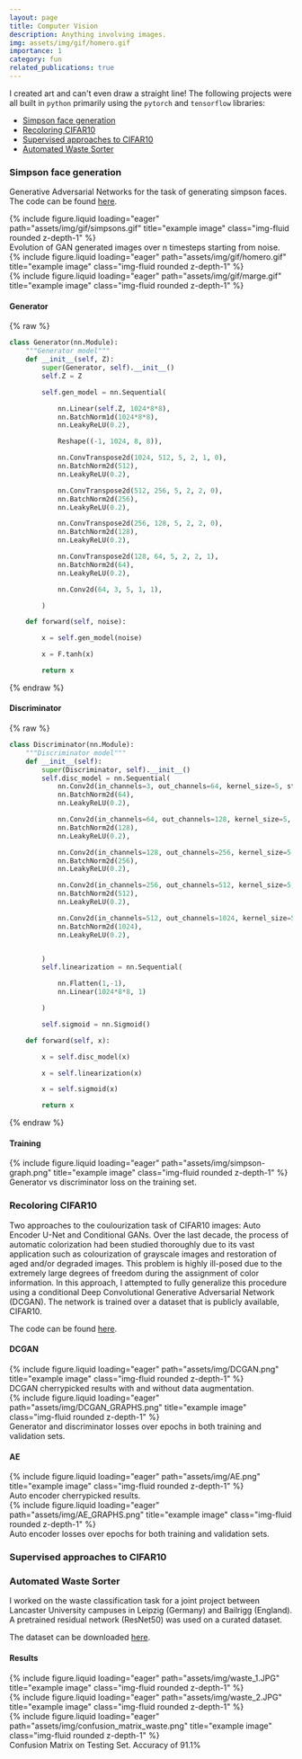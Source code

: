 ```yaml
---
layout: page
title: Computer Vision
description: Anything involving images.
img: assets/img/gif/homero.gif
importance: 1
category: fun
related_publications: true
---
```


I created art and can't even draw a straight line! The following projects were all built in `python` primarily using the `pytorch` and `tensorflow` libraries:

- [Simpson face generation](#simpson-face-generation)
- [Recoloring CIFAR10](#recoloring-cifar10)
- [Supervised approaches to CIFAR10](#supervised-approaches-to-cifar10)
- [Automated Waste Sorter](#automated-waste-sorter)


### Simpson face generation

Generative Adversarial Networks for the task of generating simpson faces. The code can be found [here](https://github.com/m4mbo/simpsons-gan).

<div class="row">
    <div class="col-sm mt-3 mt-md-0">
        {% include figure.liquid loading="eager" path="assets/img/gif/simpsons.gif" title="example image" class="img-fluid rounded z-depth-1" %}
    </div>
</div>
<div class="caption">
    Evolution of GAN generated images over n timesteps starting from noise.
</div>


<div class="row">
    <div class="col-sm mt-3 mt-md-0">
        {% include figure.liquid loading="eager" path="assets/img/gif/homero.gif" title="example image" class="img-fluid rounded z-depth-1" %}
    </div>
    <div class="col-sm mt-3 mt-md-0">
        {% include figure.liquid loading="eager" path="assets/img/gif/marge.gif" title="example image" class="img-fluid rounded z-depth-1" %}
    </div>
</div>


#### Generator

{% raw %}

```python
class Generator(nn.Module):
    """Generator model"""
    def __init__(self, Z):
        super(Generator, self).__init__()
        self.Z = Z

        self.gen_model = nn.Sequential(

            nn.Linear(self.Z, 1024*8*8),
            nn.BatchNorm1d(1024*8*8),
            nn.LeakyReLU(0.2),

            Reshape((-1, 1024, 8, 8)),

            nn.ConvTranspose2d(1024, 512, 5, 2, 1, 0),
            nn.BatchNorm2d(512),
            nn.LeakyReLU(0.2),

            nn.ConvTranspose2d(512, 256, 5, 2, 2, 0),
            nn.BatchNorm2d(256),
            nn.LeakyReLU(0.2),

            nn.ConvTranspose2d(256, 128, 5, 2, 2, 0),
            nn.BatchNorm2d(128),
            nn.LeakyReLU(0.2),

            nn.ConvTranspose2d(128, 64, 5, 2, 2, 1),
            nn.BatchNorm2d(64),
            nn.LeakyReLU(0.2),

            nn.Conv2d(64, 3, 5, 1, 1),

        )

    def forward(self, noise):

        x = self.gen_model(noise)

        x = F.tanh(x)

        return x
```

{% endraw %}

#### Discriminator

{% raw %}


```python
class Discriminator(nn.Module):
    """Discriminator model"""
    def __init__(self):
        super(Discriminator, self).__init__()
        self.disc_model = nn.Sequential(
            nn.Conv2d(in_channels=3, out_channels=64, kernel_size=5, stride=2, padding=1),
            nn.BatchNorm2d(64),
            nn.LeakyReLU(0.2),

            nn.Conv2d(in_channels=64, out_channels=128, kernel_size=5, stride=2, padding=1),
            nn.BatchNorm2d(128),
            nn.LeakyReLU(0.2),

            nn.Conv2d(in_channels=128, out_channels=256, kernel_size=5, stride=2, padding=1),
            nn.BatchNorm2d(256),
            nn.LeakyReLU(0.2),

            nn.Conv2d(in_channels=256, out_channels=512, kernel_size=5, stride=1, padding=2),
            nn.BatchNorm2d(512),
            nn.LeakyReLU(0.2),

            nn.Conv2d(in_channels=512, out_channels=1024, kernel_size=5, stride=2, padding=2),
            nn.BatchNorm2d(1024),
            nn.LeakyReLU(0.2),


        )
        self.linearization = nn.Sequential(

            nn.Flatten(1,-1),
            nn.Linear(1024*8*8, 1)

        )

        self.sigmoid = nn.Sigmoid()

    def forward(self, x):

        x = self.disc_model(x)

        x = self.linearization(x)

        x = self.sigmoid(x)

        return x
```

{% endraw %}


#### Training


<div class="row">
    <div class="col-sm mt-3 mt-md-0">
        {% include figure.liquid loading="eager" path="assets/img/simpson-graph.png" title="example image" class="img-fluid rounded z-depth-1" %}
    </div>
</div>
<div class="caption">
    Generator vs discriminator loss on the training set.
</div>


### Recoloring CIFAR10

Two approaches to the coulourization task of CIFAR10 images: Auto Encoder U-Net and Conditional GANs. Over the last decade, the process of automatic colorization had been studied thoroughly due to its vast application such as colourization of grayscale images and restoration of aged and/or degraded images. This problem is highly ill-posed due to the extremely large degrees of freedom during the assignment of color information. In this approach, I attempted to fully generalize this procedure using a conditional Deep Convolutional Generative Adversarial Network (DCGAN). The network is trained over a dataset that is publicly available, CIFAR10.

The code can be found [here](https://github.com/m4mbo/recolor-cifar10).

#### DCGAN

<div class="row">
    <div class="col-sm mt-3 mt-md-0">
        {% include figure.liquid loading="eager" path="assets/img/DCGAN.png" title="example image" class="img-fluid rounded z-depth-1" %}
    </div>
</div>
<div class="caption">
    DCGAN cherrypicked results with and without data augmentation.
</div>

<div class="row">
    <div class="col-sm mt-3 mt-md-0">
        {% include figure.liquid loading="eager" path="assets/img/DCGAN_GRAPHS.png" title="example image" class="img-fluid rounded z-depth-1" %}
    </div>
</div>
<div class="caption">
    Generator and discriminator losses over epochs in both training and validation sets. 
</div>

#### AE

<div class="row">
    <div class="col-sm mt-3 mt-md-0">
        {% include figure.liquid loading="eager" path="assets/img/AE.png" title="example image" class="img-fluid rounded z-depth-1" %}
    </div>
</div>
<div class="caption">
    Auto encoder cherrypicked results.
</div>

<div class="row">
    <div class="col-sm mt-3 mt-md-0">
        {% include figure.liquid loading="eager" path="assets/img/AE_GRAPHS.png" title="example image" class="img-fluid rounded z-depth-1" %}
    </div>
</div>
<div class="caption">
    Auto encoder losses over epochs for both training and validation sets.
</div>

### Supervised approaches to CIFAR10 


### Automated Waste Sorter

I worked on the waste classification task for a joint project between Lancaster University campuses in Leipzig (Germany) and Bailrigg (England). A pretrained residual network (ResNet50) was used on a curated dataset. 

The dataset can be downloaded [here](https://www.dropbox.com/scl/fi/2cj0e81iuq9tk5y9bx06v/dataset.zip?rlkey=bd5icdcy1cd6okra36cy1fzvi&st=zmtqsghl&dl=0).

#### Results

<div class="row">
    <div class="col-sm mt-3 mt-md-0">
        {% include figure.liquid loading="eager" path="assets/img/waste_1.JPG" title="example image" class="img-fluid rounded z-depth-1" %}
    </div>
    <div class="col-sm mt-3 mt-md-0">
        {% include figure.liquid loading="eager" path="assets/img/waste_2.JPG" title="example image" class="img-fluid rounded z-depth-1" %}
    </div>
</div>

<div class="row">
    <div class="col-sm mt-3 mt-md-0">
        {% include figure.liquid loading="eager" path="assets/img/confusion_matrix_waste.png" title="example image" class="img-fluid rounded z-depth-1" %}
    </div>
</div>
<div class="caption">
    Confusion Matrix on Testing Set. Accuracy of 91.1%
</div>